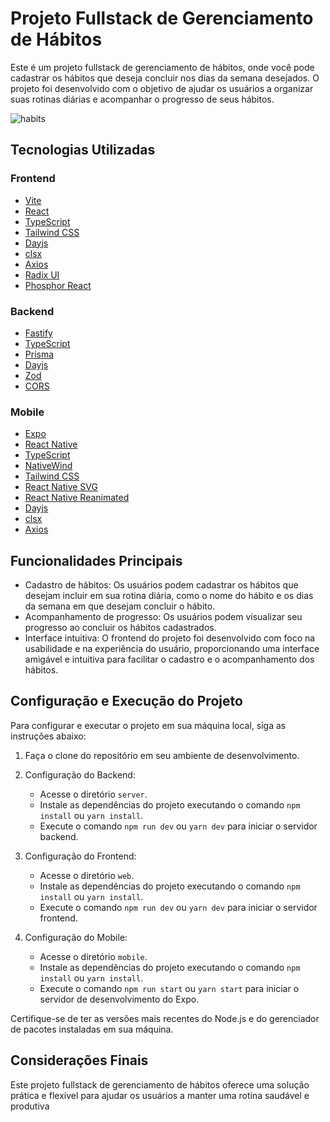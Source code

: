 # Projeto Fullstack de Gerenciamento de Hábitos

Este é um projeto fullstack de gerenciamento de hábitos, onde você pode cadastrar os hábitos que deseja concluir nos dias da semana desejados. O projeto foi desenvolvido com o objetivo de ajudar os usuários a organizar suas rotinas diárias e acompanhar o progresso de seus hábitos.

![habits](https://github.com/Pedro-28/habits/assets/99993116/a23de433-168b-48d4-81ae-e57eb3d1139b)

## Tecnologias Utilizadas

### Frontend
- [Vite](https://vitejs.dev/)
- [React](https://react.dev/)
- [TypeScript](https://www.typescriptlang.org/)
- [Tailwind CSS](https://tailwindcss.com/)
- [Dayjs](https://github.com/iamkun/dayjs/)
- [clsx](https://github.com/lukeed/clsx)
- [Axios](https://axios-http.com/)
- [Radix UI](https://www.radix-ui.com/)
- [Phosphor React](https://phosphoricons.com/)

### Backend
- [Fastify](https://www.fastify.io/)
- [TypeScript](https://www.typescriptlang.org/)
- [Prisma](https://www.prisma.io/)
- [Dayjs](https://github.com/iamkun/dayjs/)
- [Zod](https://github.com/colinhacks/zod)
- [CORS](https://github.com/fastify/fastify-cors)

### Mobile
- [Expo](https://expo.dev/)
- [React Native](https://reactnative.dev/)
- [TypeScript](https://www.typescriptlang.org/)
- [NativeWind](https://www.nativewind.dev/)
- [Tailwind CSS](https://tailwindcss.com/)
- [React Native SVG](https://github.com/software-mansion/react-native-svg)
- [React Native Reanimated](https://github.com/software-mansion/react-native-reanimated)
- [Dayjs](https://github.com/iamkun/dayjs/)
- [clsx](https://github.com/lukeed/clsx)
- [Axios](https://axios-http.com/)

## Funcionalidades Principais

- Cadastro de hábitos: Os usuários podem cadastrar os hábitos que desejam incluir em sua rotina diária, como o nome do hábito e os dias da semana em que desejam concluir o hábito.
- Acompanhamento de progresso: Os usuários podem visualizar seu progresso ao concluir os hábitos cadastrados.
- Interface intuitiva: O frontend do projeto foi desenvolvido com foco na usabilidade e na experiência do usuário, proporcionando uma interface amigável e intuitiva para facilitar o cadastro e o acompanhamento dos hábitos.

## Configuração e Execução do Projeto

Para configurar e executar o projeto em sua máquina local, siga as instruções abaixo:

1. Faça o clone do repositório em seu ambiente de desenvolvimento.

2. Configuração do Backend:
   - Acesse o diretório `server`.
   - Instale as dependências do projeto executando o comando `npm install` ou `yarn install`.
   - Execute o comando `npm run dev` ou `yarn dev` para iniciar o servidor backend.

3. Configuração do Frontend:
   - Acesse o diretório `web`.
   - Instale as dependências do projeto executando o comando `npm install` ou `yarn install`.
   - Execute o comando `npm run dev` ou `yarn dev` para iniciar o servidor frontend.

4. Configuração do Mobile:
   - Acesse o diretório `mobile`.
   - Instale as dependências do projeto executando o comando `npm install` ou `yarn install`.
   - Execute o comando `npm run start` ou `yarn start` para iniciar o servidor de desenvolvimento do Expo.

Certifique-se de ter as versões mais recentes do Node.js e do gerenciador de pacotes instaladas em sua máquina.

## Considerações Finais

Este projeto fullstack de gerenciamento de hábitos oferece uma solução prática e flexível para ajudar os usuários a manter uma rotina saudável e produtiva

